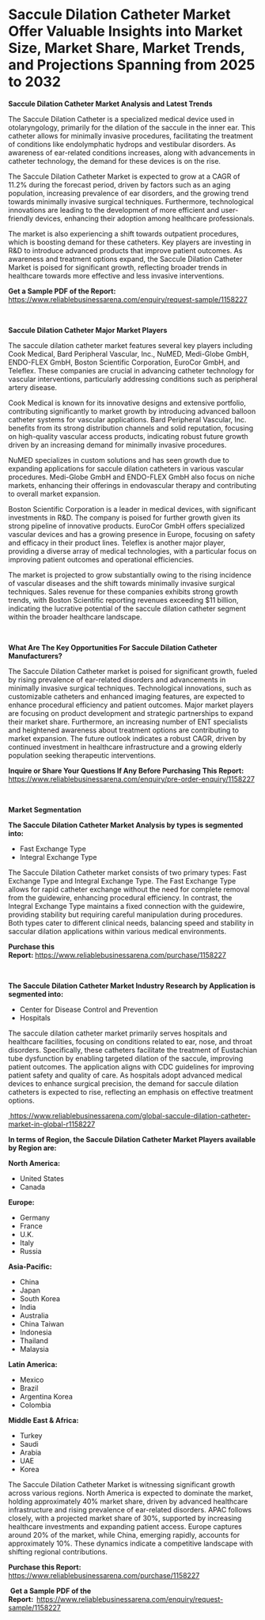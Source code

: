 <p><h1>Saccule Dilation Catheter Market Offer Valuable Insights into Market Size, Market Share, Market Trends, and Projections Spanning from 2025 to 2032</h1></p><p><strong>Saccule Dilation Catheter Market Analysis and Latest Trends</strong></p>
<p><p>The Saccule Dilation Catheter is a specialized medical device used in otolaryngology, primarily for the dilation of the saccule in the inner ear. This catheter allows for minimally invasive procedures, facilitating the treatment of conditions like endolymphatic hydrops and vestibular disorders. As awareness of ear-related conditions increases, along with advancements in catheter technology, the demand for these devices is on the rise.</p><p>The Saccule Dilation Catheter Market is expected to grow at a CAGR of 11.2% during the forecast period, driven by factors such as an aging population, increasing prevalence of ear disorders, and the growing trend towards minimally invasive surgical techniques. Furthermore, technological innovations are leading to the development of more efficient and user-friendly devices, enhancing their adoption among healthcare professionals. </p><p>The market is also experiencing a shift towards outpatient procedures, which is boosting demand for these catheters. Key players are investing in R&D to introduce advanced products that improve patient outcomes. As awareness and treatment options expand, the Saccule Dilation Catheter Market is poised for significant growth, reflecting broader trends in healthcare towards more effective and less invasive interventions.</p></p>
<p><strong>Get a Sample PDF of the Report:&nbsp;</strong> <a href="https://www.reliablebusinessarena.com/enquiry/request-sample/1158227?utm_campaign=3559&utm_medium=2&utm_source=Github&utm_content=ia&utm_term=14042025&utm_id=saccule-dilation-catheter">https://www.reliablebusinessarena.com/enquiry/request-sample/1158227</a></p>
<p>&nbsp;</p>
<p><strong>Saccule Dilation Catheter Major Market Players</strong></p>
<p><p>The saccule dilation catheter market features several key players including Cook Medical, Bard Peripheral Vascular, Inc., NuMED, Medi-Globe GmbH, ENDO-FLEX GmbH, Boston Scientific Corporation, EuroCor GmbH, and Teleflex. These companies are crucial in advancing catheter technology for vascular interventions, particularly addressing conditions such as peripheral artery disease.</p><p>Cook Medical is known for its innovative designs and extensive portfolio, contributing significantly to market growth by introducing advanced balloon catheter systems for vascular applications. Bard Peripheral Vascular, Inc. benefits from its strong distribution channels and solid reputation, focusing on high-quality vascular access products, indicating robust future growth driven by an increasing demand for minimally invasive procedures.</p><p>NuMED specializes in custom solutions and has seen growth due to expanding applications for saccule dilation catheters in various vascular procedures. Medi-Globe GmbH and ENDO-FLEX GmbH also focus on niche markets, enhancing their offerings in endovascular therapy and contributing to overall market expansion.</p><p>Boston Scientific Corporation is a leader in medical devices, with significant investments in R&D. The company is poised for further growth given its strong pipeline of innovative products. EuroCor GmbH offers specialized vascular devices and has a growing presence in Europe, focusing on safety and efficacy in their product lines. Teleflex is another major player, providing a diverse array of medical technologies, with a particular focus on improving patient outcomes and operational efficiencies.</p><p>The market is projected to grow substantially owing to the rising incidence of vascular diseases and the shift towards minimally invasive surgical techniques. Sales revenue for these companies exhibits strong growth trends, with Boston Scientific reporting revenues exceeding $11 billion, indicating the lucrative potential of the saccule dilation catheter segment within the broader healthcare landscape.</p></p>
<p>&nbsp;</p>
<p><strong>What Are The Key Opportunities For Saccule Dilation Catheter Manufacturers?</strong></p>
<p><p>The Saccule Dilation Catheter market is poised for significant growth, fueled by rising prevalence of ear-related disorders and advancements in minimally invasive surgical techniques. Technological innovations, such as customizable catheters and enhanced imaging features, are expected to enhance procedural efficiency and patient outcomes. Major market players are focusing on product development and strategic partnerships to expand their market share. Furthermore, an increasing number of ENT specialists and heightened awareness about treatment options are contributing to market expansion. The future outlook indicates a robust CAGR, driven by continued investment in healthcare infrastructure and a growing elderly population seeking therapeutic interventions.</p></p>
<p><strong>Inquire or Share Your Questions If Any Before Purchasing This Report:</strong> <a href="https://www.reliablebusinessarena.com/enquiry/pre-order-enquiry/1158227?utm_campaign=3559&utm_medium=2&utm_source=Github&utm_content=ia&utm_term=14042025&utm_id=saccule-dilation-catheter">https://www.reliablebusinessarena.com/enquiry/pre-order-enquiry/1158227</a></p>
<p>&nbsp;</p>
<p><strong>Market Segmentation</strong></p>
<p><strong>The Saccule Dilation Catheter Market Analysis by types is segmented into:</strong></p>
<p><ul><li>Fast Exchange Type</li><li>Integral Exchange Type</li></ul></p>
<p><p>The Saccule Dilation Catheter market consists of two primary types: Fast Exchange Type and Integral Exchange Type. The Fast Exchange Type allows for rapid catheter exchange without the need for complete removal from the guidewire, enhancing procedural efficiency. In contrast, the Integral Exchange Type maintains a fixed connection with the guidewire, providing stability but requiring careful manipulation during procedures. Both types cater to different clinical needs, balancing speed and stability in saccular dilation applications within various medical environments.</p></p>
<p><strong>Purchase this Report:&nbsp;</strong><a href="https://www.reliablebusinessarena.com/purchase/1158227?utm_campaign=3559&utm_medium=2&utm_source=Github&utm_content=ia&utm_term=14042025&utm_id=saccule-dilation-catheter">https://www.reliablebusinessarena.com/purchase/1158227</a></p>
<p>&nbsp;</p>
<p><strong>The Saccule Dilation Catheter Market Industry Research by Application is segmented into:</strong></p>
<p><ul><li>Center for Disease Control and Prevention</li><li>Hospitals</li></ul></p>
<p><p>The saccule dilation catheter market primarily serves hospitals and healthcare facilities, focusing on conditions related to ear, nose, and throat disorders. Specifically, these catheters facilitate the treatment of Eustachian tube dysfunction by enabling targeted dilation of the saccule, improving patient outcomes. The application aligns with CDC guidelines for improving patient safety and quality of care. As hospitals adopt advanced medical devices to enhance surgical precision, the demand for saccule dilation catheters is expected to rise, reflecting an emphasis on effective treatment options.</p></p>
<p><a href="https://www.reliablebusinessarena.com/global-saccule-dilation-catheter-market-in-global-r1158227?utm_campaign=3559&utm_medium=2&utm_source=Github&utm_content=ia&utm_term=14042025&utm_id=saccule-dilation-catheter">&nbsp;https://www.reliablebusinessarena.com/global-saccule-dilation-catheter-market-in-global-r1158227</a></p>
<p><strong>In terms of Region, the Saccule Dilation Catheter Market Players available by Region are:</strong></p>
<p>
    <p> <strong> North America: </strong>
        <ul>
            <li>United States</li>
            <li>Canada</li>
        </ul>
        </p> 
    <p> <strong> Europe: </strong>
        <ul>
            <li>Germany</li>
            <li>France</li>
            <li>U.K.</li>
            <li>Italy</li>
            <li>Russia</li>
        </ul>
        </p> 
    <p> <strong> Asia-Pacific: </strong>
        <ul>
            <li>China</li>
            <li>Japan</li>
            <li>South Korea</li>
            <li>India</li>
            <li>Australia</li>
            <li>China Taiwan</li>
            <li>Indonesia</li>
            <li>Thailand</li>
            <li>Malaysia</li>
        </ul>
        </p> 
    <p> <strong> Latin America: </strong>
        <ul>
            <li>Mexico</li>
            <li>Brazil</li>
            <li>Argentina Korea</li>
            <li>Colombia</li>
        </ul>
        </p> 
    <p> <strong> Middle East & Africa: </strong>
        <ul>
            <li>Turkey</li>
            <li>Saudi</li>
            <li>Arabia</li>
            <li>UAE</li>
            <li>Korea</li>
        </ul>
    </p>
    </p>
<p><p>The Saccule Dilation Catheter Market is witnessing significant growth across various regions. North America is expected to dominate the market, holding approximately 40% market share, driven by advanced healthcare infrastructure and rising prevalence of ear-related disorders. APAC follows closely, with a projected market share of 30%, supported by increasing healthcare investments and expanding patient access. Europe captures around 20% of the market, while China, emerging rapidly, accounts for approximately 10%. These dynamics indicate a competitive landscape with shifting regional contributions.</p></p>
<p><strong>Purchase this Report: </strong><a href="https://www.reliablebusinessarena.com/purchase/1158227?utm_campaign=3559&utm_medium=2&utm_source=Github&utm_content=ia&utm_term=14042025&utm_id=saccule-dilation-catheter">https://www.reliablebusinessarena.com/purchase/1158227</a></p>
<p>&nbsp;<strong>Get a Sample PDF of the Report:&nbsp;&nbsp;</strong><a href="https://www.reliablebusinessarena.com/enquiry/request-sample/1158227?utm_campaign=3559&utm_medium=2&utm_source=Github&utm_content=ia&utm_term=14042025&utm_id=saccule-dilation-catheter">https://www.reliablebusinessarena.com/enquiry/request-sample/1158227</a></p>
<p><strong></strong></p>
<p><p></p><p></p><p></p></p>